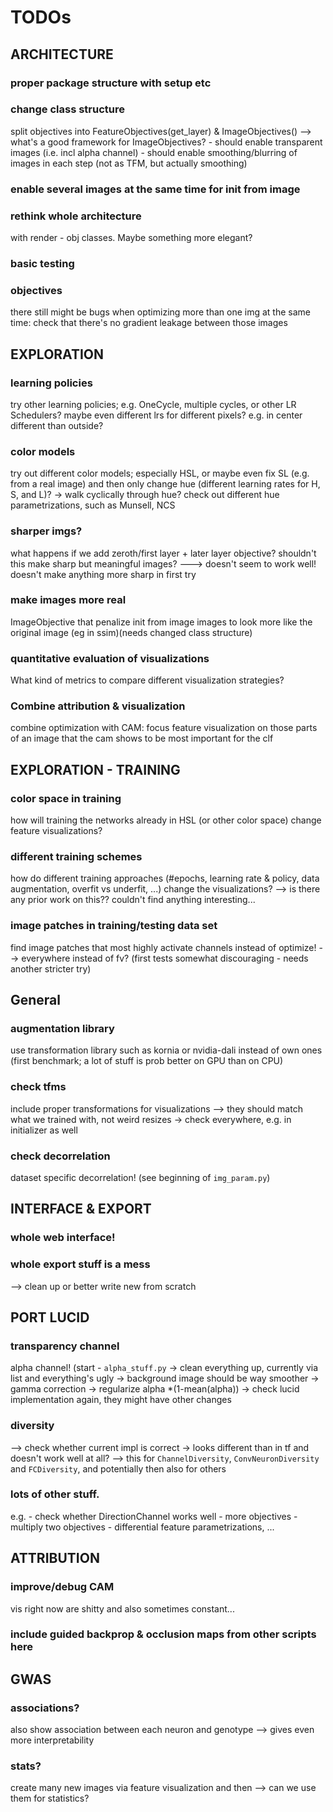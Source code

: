 # TODOs

## ARCHITECTURE

### proper package structure with setup etc

### change class structure

split objectives into FeatureObjectives(get_layer) & ImageObjectives()
--> what's a good framework for ImageObjectives? - should enable transparent images (i.e. incl alpha channel) - should enable smoothing/blurring of images in each step (not as TFM, but actually smoothing)

### enable several images at the same time for init from image

### rethink whole architecture

with render - obj classes. Maybe something more elegant?

### basic testing

### objectives

there still might be bugs when optimizing more than one img at the same time:
check that there's no gradient leakage between those images

## EXPLORATION

### learning policies

try other learning policies; e.g. OneCycle, multiple cycles, or other LR Schedulers?
maybe even different lrs for different pixels? e.g. in center different than outside?

### color models

try out different color models; especially HSL, or maybe even fix SL (e.g. from a real image) and then only change hue (different learning rates for H, S, and L)? -> walk cyclically through hue? check out different hue parametrizations, such as Munsell, NCS

### sharper imgs?

what happens if we add zeroth/first layer + later layer objective? shouldn't this make sharp but meaningful images?
---> doesn't seem to work well! doesn't make anything more sharp in first try

### make images more real

ImageObjective that penalize init from image images to look more like the original image (eg in ssim)(needs changed class structure)

### quantitative evaluation of visualizations

What kind of metrics to compare different visualization strategies?

### Combine attribution & visualization

combine optimization with CAM: focus feature visualization on those parts of an image that the cam shows to be most important for the clf

## EXPLORATION - TRAINING

### color space in training

how will training the networks already in HSL (or other color space) change feature visualizations?

### different training schemes

how do different training approaches (#epochs, learning rate & policy, data augmentation, overfit vs underfit, ...) change the visualizations?
--> is there any prior work on this?? couldn't find anything interesting...

### image patches in training/testing data set

find image patches that most highly activate channels instead of optimize! --> everywhere instead of fv? (first tests somewhat discouraging - needs another stricter try)

## General

### augmentation library

use transformation library such as kornia or nvidia-dali instead of own ones (first benchmark; a lot of stuff is prob better on GPU than on CPU)

### check tfms

include proper transformations for visualizations --> they should match what we trained with, not weird resizes
-> check everywhere, e.g. in initializer as well

### check decorrelation

dataset specific decorrelation! (see beginning of `img_param.py`)

## INTERFACE & EXPORT

### whole web interface!

### whole export stuff is a mess

--> clean up or better write new from scratch

## PORT LUCID

### transparency channel

alpha channel! (start - `alpha_stuff.py`
-> clean everything up, currently via list and everything's ugly
-> background image should be way smoother
-> gamma correction
-> regularize alpha \*(1-mean(alpha))
-> check lucid implementation again, they might have other changes

### diversity

--> check whether current impl is correct -> looks different than in tf and doesn't work well at all?
--> this for `ChannelDiversity`, `ConvNeuronDiversity` and `FCDiversity`, and potentially then also for others

### lots of other stuff.

e.g. - check whether DirectionChannel works well - more objectives - multiply two objectives - differential feature parametrizations, ...

## ATTRIBUTION

### improve/debug CAM

vis right now are shitty and also sometimes constant...

### include guided backprop & occlusion maps from other scripts here

## GWAS

### associations?

also show association between each neuron and genotype --> gives even more interpretability

### stats?

create many new images via feature visualization and then --> can we use them for statistics?
